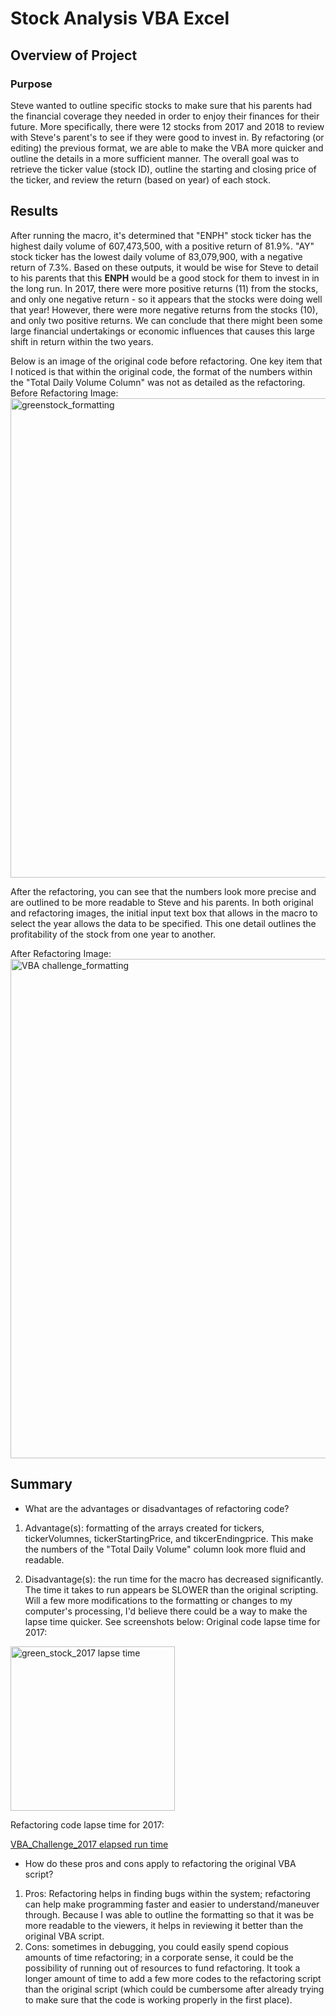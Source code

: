 # Stock Analysis VBA Excel

## Overview of Project

### Purpose
Steve wanted to outline specific stocks to make sure that his parents had the financial coverage they needed in order to enjoy their finances for their future. More specifically, there were 12 stocks from 2017 and 2018 to review with Steve's parent's to see if they were good to invest in. By refactoring (or editing) the previous format, we are able to make the VBA more quicker and outline the details in a more sufficient manner. The overall goal was to retrieve the ticker value (stock ID), outline the starting and closing price of the ticker, and review the return (based on year) of each stock.


## Results
After running the macro, it's determined that "ENPH" stock ticker has the highest daily volume of 607,473,500, with a positive return of 81.9%. "AY" stock ticker has the lowest daily volume of 83,079,900, with a negative return of 7.3%. Based on these outputs, it would be wise for Steve to detail to his parents that this **ENPH** would be a good stock for them to invest in in the long run. In 2017, there were more positive returns (11) from the stocks, and only one negative return - so it appears that the stocks were doing well that year! However, there were more negative returns from the stocks (10), and only two positive returns. We can conclude that there might been some large financial undertakings or economic influences that causes this large shift in return within the two years.

Below is an image of the original code before refactoring. One key item that I noticed is that within the original code, the format of the numbers within the "Total Daily Volume Column" was not as detailed as the refactoring. 
Before Refactoring Image:
<img width="767" alt="greenstock_formatting" src="https://user-images.githubusercontent.com/106715923/174691373-0aa157f9-5593-4a6d-a2ee-f4ed5e21b528.png">


After the refactoring, you can see that the numbers look more precise and are outlined to be more readable to Steve and his parents. In both original and refactoring images, the initial input text box that allows in the macro to select the year allows the data to be specified. This one detail outlines the profitability of the stock from one year to another. 


After Refactoring Image:
<img width="799" alt="VBA challenge_formatting" src="https://user-images.githubusercontent.com/106715923/174691419-41433200-dcf5-4e3f-ac1e-601e4f5d56b4.png">

 
## Summary

- What are the advantages or disadvantages of refactoring code?
 1. Advantage(s): formatting of the arrays created for tickers, tickerVolumnes, tickerStartingPrice, and tikcerEndingprice. This make the numbers of the "Total Daily Volume" column look more fluid and readable. 

 2. Disadvantage(s): the run time for the macro has decreased significantly. The time it takes to run appears be SLOWER than the original scripting. Will a few more modifications to the formatting or changes to my computer's processing, I'd believe there could be a way to make the lapse time quicker. See screenshots below:
Original code lapse time for 2017:

<img width="263" alt="green_stock_2017 lapse time" src="https://user-images.githubusercontent.com/106715923/174691502-26eb51f8-ec18-4860-9cbd-b1db7bb0facf.png">


Refactoring code lapse time for 2017:

[VBA_Challenge_2017 elapsed run time](https://user-images.githubusercontent.com/106715923/174691522-ef0c4559-f5bf-41d5-87dd-6cc93c1ede84.png)


- How do these pros and cons apply to refactoring the original VBA script?
 1. Pros: Refactoring helps in finding bugs within the system; refactoring can help make programming faster and easier to understand/maneuver through. Because I was able to outline the formatting so that it was be more readable to the viewers, it helps in reviewing it better than the original VBA script.
 2. Cons: sometimes in debugging, you could easily spend copious amounts of time refactoring; in a corporate sense, it could be the possibility of running out of resources to fund refactoring. It took a longer amount of time to add a few more codes to the refactoring script than the original script (which could be cumbersome after already trying to make sure that the code is working properly in the first place). 
